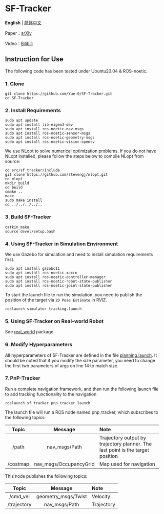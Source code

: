 # SF-Tracker

__English__ | [简体中文](README_cn.md)

Paper：[arXiv]()

Video：[Bilibili]()

## Instruction for Use

The following code has been tested under Ubuntu20.04 & ROS-noetic.

### 1. Clone

```shell
git clone https://github.com/Yue-0/SF-Tracker.git
cd SF-Tracker
```

### 2. Install Requirements

```shell
sudo apt update
sudo apt install lib-eigen3-dev
sudo apt install ros-noetic-nav-msgs
sudo apt install ros-noetic-sensor-msgs
sudo apt install ros-noetic-geometry-msgs
sudo apt install ros-noetic-vision-opencv
```

We use NLopt to solve numerical optimization problems. If you do not have NLopt installed, please follow the steps below to compile NLopt from source:

```shell
cd src/sf_tracker/include
git clone https://github.com/stevengj/nlopt.git
cd nlopt
mkdir build
cd build
cmake ..
make
sudo make install
cd ../../../../..
```

### 3. Build SF-Tracker

```shell
catkin_make
source devel/setup.bash
```

### 4. Using SF-Tracker in Simulation Environment

We use Gazebo for simulation and need to install simulation requirements first.

```shell
sudo apt install gazobo11
sudo apt install ros-noetic-xacro
sudo apt install ros-noetic-controller-manager
sudo apt install ros-noetic-robot-state-publisher
sudo apt install ros-noetic-joint-state-publisher
```

To start the launch file to run the simulation, you need to publish the position of the target via `2D Pose Estimate` in RVIZ.

```shell
roslaunch simulator tracking.launch
```

### 5. Using SF-Tracker on Real-world Robot

See [real_world](src/real_world/README.md) package.

### 6. Modify Hyperparameters

All hyperparameters of SF-Tracker are defined in the file [planning.launch](src/sf_tracker/launch/planning.launch). It should be noted that if you modify the size parameter, you need to change the first two parameters of args on line 14 to match size.

### 7. PnP-Tracker

Run a complete navigation framework, and then run the following launch file to add tracking functionality to the navigation:

```shell
roslaunch sf_tracker pnp_tracker.launch
```

The launch file will run a ROS node named pnp_tracker, which subscribes to the following topics:

| Topic    | Message                | Note                    |
|:--------:|:----------------------:|:------------------------|
| /path    | nav_msgs/Path          | Trajectory output by trajectory planner. The last point is the target position |
| /costmap | nav_msgs/OccupancyGrid | Map used for navigation |

This node publishes the following topics:

| Topic       | Message             | Note       |
|:-----------:|:-------------------:|:-----------|
| /cmd_vel    | geometry_msgs/Twist | Velocity   |
| /trajectory | nav_msgs/Path       | Trajectory |
